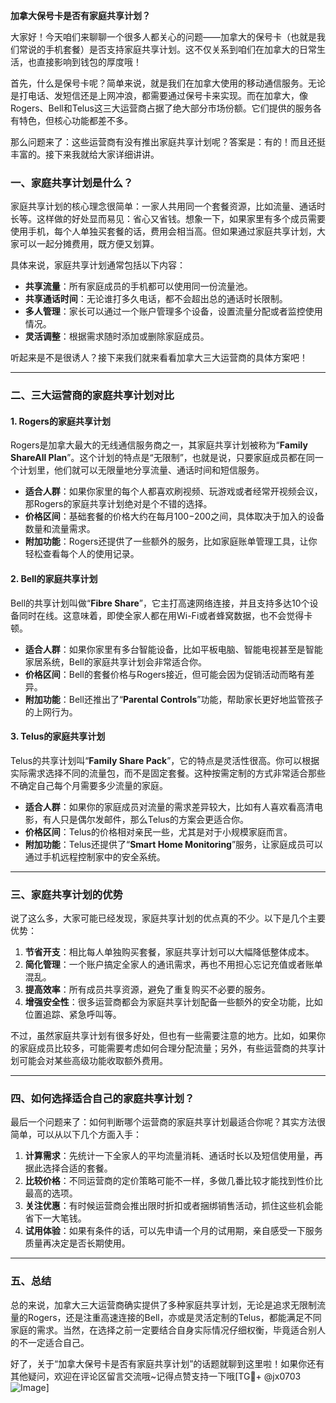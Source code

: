 **加拿大保号卡是否有家庭共享计划？**

大家好！今天咱们来聊聊一个很多人都关心的问题——加拿大的保号卡（也就是我们常说的手机套餐）是否支持家庭共享计划。这不仅关系到咱们在加拿大的日常生活，也直接影响到钱包的厚度哦！

首先，什么是保号卡呢？简单来说，就是我们在加拿大使用的移动通信服务。无论是打电话、发短信还是上网冲浪，都需要通过保号卡来实现。而在加拿大，像Rogers、Bell和Telus这三大运营商占据了绝大部分市场份额。它们提供的服务各有特色，但核心功能都差不多。

那么问题来了：这些运营商有没有推出家庭共享计划呢？答案是：有的！而且还挺丰富的。接下来我就给大家详细讲讲。

### **一、家庭共享计划是什么？**

家庭共享计划的核心理念很简单：一家人共用同一个套餐资源，比如流量、通话时长等。这样做的好处显而易见：省心又省钱。想象一下，如果家里有多个成员需要使用手机，每个人单独买套餐的话，费用会相当高。但如果通过家庭共享计划，大家可以一起分摊费用，既方便又划算。

具体来说，家庭共享计划通常包括以下内容：
- **共享流量**：所有家庭成员的手机都可以使用同一份流量池。
- **共享通话时间**：无论谁打多久电话，都不会超出总的通话时长限制。
- **多人管理**：家长可以通过一个账户管理多个设备，设置流量分配或者监控使用情况。
- **灵活调整**：根据需求随时添加或删除家庭成员。

听起来是不是很诱人？接下来我们就来看看加拿大三大运营商的具体方案吧！

---

### **二、三大运营商的家庭共享计划对比**

#### **1. Rogers的家庭共享计划**

Rogers是加拿大最大的无线通信服务商之一，其家庭共享计划被称为“**Family ShareAll Plan**”。这个计划的特点是“无限制”，也就是说，只要家庭成员都在同一个计划里，他们就可以无限量地分享流量、通话时间和短信服务。

- **适合人群**：如果你家里的每个人都喜欢刷视频、玩游戏或者经常开视频会议，那Rogers的家庭共享计划绝对是个不错的选择。
- **价格区间**：基础套餐的价格大约在每月$100-$200之间，具体取决于加入的设备数量和流量需求。
- **附加功能**：Rogers还提供了一些额外的服务，比如家庭账单管理工具，让你轻松查看每个人的使用记录。

#### **2. Bell的家庭共享计划**

Bell的共享计划叫做“**Fibre Share**”，它主打高速网络连接，并且支持多达10个设备同时在线。这意味着，即使全家人都在用Wi-Fi或者蜂窝数据，也不会觉得卡顿。

- **适合人群**：如果你家里有多台智能设备，比如平板电脑、智能电视甚至是智能家居系统，Bell的家庭共享计划会非常适合你。
- **价格区间**：Bell的套餐价格与Rogers接近，但可能会因为促销活动而略有差异。
- **附加功能**：Bell还推出了“**Parental Controls**”功能，帮助家长更好地监管孩子的上网行为。

#### **3. Telus的家庭共享计划**

Telus的共享计划叫“**Family Share Pack**”，它的特点是灵活性很高。你可以根据实际需求选择不同的流量包，而不是固定套餐。这种按需定制的方式非常适合那些不确定自己每个月需要多少流量的家庭。

- **适合人群**：如果你的家庭成员对流量的需求差异较大，比如有人喜欢看高清电影，有人只是偶尔发邮件，那么Telus的方案会更适合你。
- **价格区间**：Telus的价格相对亲民一些，尤其是对于小规模家庭而言。
- **附加功能**：Telus还提供了“**Smart Home Monitoring**”服务，让家庭成员可以通过手机远程控制家中的安全系统。

---

### **三、家庭共享计划的优势**

说了这么多，大家可能已经发现，家庭共享计划的优点真的不少。以下是几个主要优势：

1. **节省开支**：相比每人单独购买套餐，家庭共享计划可以大幅降低整体成本。
2. **简化管理**：一个账户搞定全家人的通讯需求，再也不用担心忘记充值或者账单混乱。
3. **提高效率**：所有成员共享资源，避免了重复购买不必要的服务。
4. **增强安全性**：很多运营商都会为家庭共享计划配备一些额外的安全功能，比如位置追踪、紧急呼叫等。

不过，虽然家庭共享计划有很多好处，但也有一些需要注意的地方。比如，如果你的家庭成员比较多，可能需要考虑如何合理分配流量；另外，有些运营商的共享计划可能会对某些高级功能收取额外费用。

---

### **四、如何选择适合自己的家庭共享计划？**

最后一个问题来了：如何判断哪个运营商的家庭共享计划最适合你呢？其实方法很简单，可以从以下几个方面入手：

1. **计算需求**：先统计一下全家人的平均流量消耗、通话时长以及短信使用量，再据此选择合适的套餐。
2. **比较价格**：不同运营商的定价策略可能不一样，多做几番比较才能找到性价比最高的选项。
3. **关注优惠**：有时候运营商会推出限时折扣或者捆绑销售活动，抓住这些机会能省下一大笔钱。
4. **试用体验**：如果有条件的话，可以先申请一个月的试用期，亲自感受一下服务质量再决定是否长期使用。

---

### **五、总结**

总的来说，加拿大三大运营商确实提供了多种家庭共享计划，无论是追求无限制流量的Rogers，还是注重高速连接的Bell，亦或是灵活定制的Telus，都能满足不同家庭的需求。当然，在选择之前一定要结合自身实际情况仔细权衡，毕竟适合别人的不一定适合自己。

好了，关于“加拿大保号卡是否有家庭共享计划”的话题就聊到这里啦！如果你还有其他疑问，欢迎在评论区留言交流哦~记得点赞支持一下哦[TG💪+ @jx0703 ![Image](https://github.com/user-attachments/assets/dbca1d08-cadb-493c-b0ec-ad6f7a83f270)]